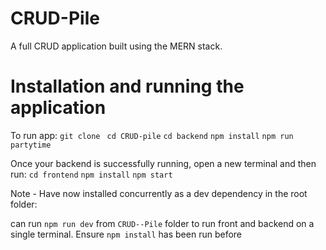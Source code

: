 # CRUD-Pile
A full CRUD application built using the MERN stack.

# Installation and running the application
To run app: 
```git clone ```
```cd CRUD-pile```
```cd backend```
```npm install```
```npm run partytime```

Once your backend is successfully running, open a new terminal and then run:
```cd frontend```
```npm install```
```npm start```


Note - Have now installed concurrently as a dev dependency in the root folder:

can run ```npm run dev``` from ```CRUD--Pile``` folder to run front and backend on a single terminal. Ensure ```npm install``` has been run before